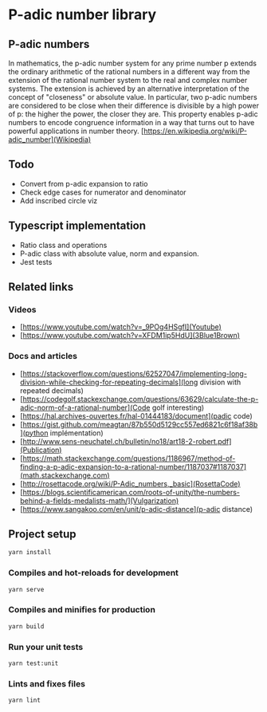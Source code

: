 # P-adic number library

## P-adic numbers

In mathematics, the p-adic number system for any prime number p extends the ordinary arithmetic of the rational numbers in a different way from the extension of the rational number system to the real and complex number systems. The extension is achieved by an alternative interpretation of the concept of "closeness" or absolute value. In particular, two p-adic numbers are considered to be close when their difference is divisible by a high power of p: the higher the power, the closer they are. This property enables p-adic numbers to encode congruence information in a way that turns out to have powerful applications in number theory. [https://en.wikipedia.org/wiki/P-adic_number](Wikipedia)

## Todo

- Convert from p-adic expansion to ratio
- Check edge cases for numerator and denominator
- Add inscribed circle viz

## Typescript implementation

- Ratio class and operations
- P-adic class with absolute value, norm and expansion.
- Jest tests

## Related links

### Videos

- [https://www.youtube.com/watch?v=_9POg4HSgfI](Youtube)
- [https://www.youtube.com/watch?v=XFDM1ip5HdU](3Blue1Brown)

### Docs and articles

- [https://stackoverflow.com/questions/62527047/implementing-long-division-while-checking-for-repeating-decimals](long division with repeated decimals)
- [https://codegolf.stackexchange.com/questions/63629/calculate-the-p-adic-norm-of-a-rational-number](Code golf interesting)
- [https://hal.archives-ouvertes.fr/hal-01444183/document](padic code)
- [https://gist.github.com/meagtan/87b550d5129cc557ed6821c6f18af38b](python implémentation)
- [http://www.sens-neuchatel.ch/bulletin/no18/art18-2-robert.pdf](Publication)
- [https://math.stackexchange.com/questions/1186967/method-of-finding-a-p-adic-expansion-to-a-rational-number/1187037#1187037](math.stackexchange.com)
- [http://rosettacode.org/wiki/P-Adic_numbers,_basic](RosettaCode)
- [https://blogs.scientificamerican.com/roots-of-unity/the-numbers-behind-a-fields-medalists-math/](Vulgarization)
- [https://www.sangakoo.com/en/unit/p-adic-distance](p-adic distance)

## Project setup

```bash
yarn install
```

### Compiles and hot-reloads for development

```bash
yarn serve
```

### Compiles and minifies for production

```bash
yarn build
```

### Run your unit tests

```bash
yarn test:unit
```

### Lints and fixes files

```bash
yarn lint
```

